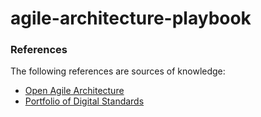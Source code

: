 # agile-architecture-playbook

### References
The following references are sources of knowledge:

* [Open Agile Architecture](https://pubs.opengroup.org/architecture/o-aa-standard-single/)
* [Portfolio of Digital Standards](https://digital-portfolio.opengroup.org/visuals/latest/homepage.html)
